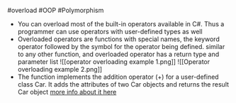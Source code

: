 #overload #OOP #Polymorphism 


- You can overload most of the built-in operators available in C#. Thus a programmer can use operators with user-defined types as well
- Overloaded operators are functions with special names, the keyword operator followed by the symbol for the operator being defined. similar to any other function, and overloaded operator has a return type and parameter list
![[operator overloading example 1.png]]
![[Operator overloading example 2.png]]
- The function implements the addition operator (+) for a user-defined class Car. It adds the attributes of two Car objects and returns the result Car object
[more info about it here](https://learn.microsoft.com/en-us/dotnet/csharp/language-reference/operators/operator-overloading)
